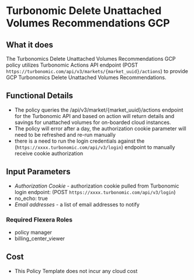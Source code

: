 # Turbonomic Delete Unattached Volumes Recommendations GCP

## What it does

The Turbonomics Delete Unattached Volumes Recommendations GCP policy utilizes Turbonomic Actions API endpoint (POST `https://turbonomic.com/api/v3/markets/{market_uuid}/actions`) to provide GCP Turbonomics Delete Unattached Volumes Recommendations.

## Functional Details

- The policy queries the /api/v3/market/{market_uuid}/actions endpoint for the Turbonomic API and based on action will return details and savings for unattached volumes for on-boarded cloud instances.
- The policy will error after a day, the authorization cookie parameter will need to be refreshed and re-run manually
- there is a need to run the login credentials against the (`https://xxxx.turbonomic.com/api/v3/login`) endpoint to manually receive cookie authorization

## Input Parameters

- *Authorization Cookie* - authorization cookie pulled from Turbonomic login endpoint: (POST `https://xxxx.turbonomic.com/api/v3/login`)
- no_echo: true
- *Email addresses* - a list of email addresses to notify

### Required Flexera Roles

- policy manager
- billing_center_viewer

## Cost

- This Policy Template does not incur any cloud cost
